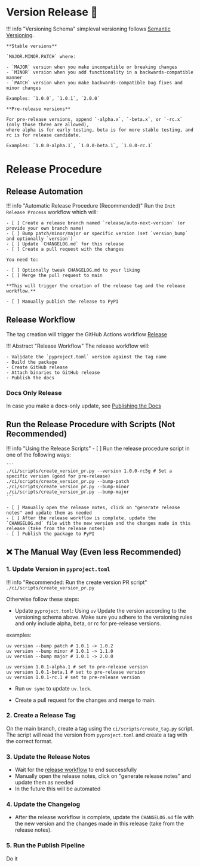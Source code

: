 # Version Release 🚀

!!! info "Versioning Schema"
    simpleval versioning follows [Semantic Versioning](https://semver.org/).

    **Stable versions**

    `MAJOR.MINOR.PATCH` where:
    
    - `MAJOR` version when you make incompatible or breaking changes
    - `MINOR` version when you add functionality in a backwards-compatible manner
    - `PATCH` version when you make backwards-compatible bug fixes and minor changes

    Examples: `1.0.0`, `1.0.1`, `2.0.0`

    **Pre-release versions**

    For pre-release versions, append `-alpha.x`, `-beta.x`, or `-rc.x` (only those three are allowed),
    where alpha is for early testing, beta is for more stable testing, and rc is for release candidate.

    Examples: `1.0.0-alpha.1`, `1.0.0-beta.1`, `1.0.0-rc.1`

# Release Procedure

## Release Automation

!!! info "Automatic Release Procedure (Recommended)"
    Run the `Init Release Process` workflow which will:

    - [ ] Create a release branch named `release/auto-next-version` (or provide your own branch name)
    - [ ] Bump patch/minor/major or specific version (set `version_bump` and optionally `version`)
    - [ ] Update `CHANGELOG.md` for this release
    - [ ] Create a pull request with the changes
    
    You need to:

    - [ ] Optionally tweak CHANGELOG.md to your liking
    - [ ] Merge the pull request to main

    **This will trigger the creation of the release tag and the release workflow.**

    - [ ] Manually publish the release to PyPI

## Release Workflow

The tag creation will trigger the GitHub Actions workflow [Release](https://github.com/cyberark/simple-llm-eval/actions/workflows/ci.yml)


!!! Abstract "Release Workflow"
    The release workflow will:
    
    - Validate the `pyproject.toml` version against the tag name
    - Build the package
    - Create GitHub release
    - Attach binaries to GitHub release
    - Publish the docs


### Docs Only Release
In case you make a docs-only update, see [Publishing the Docs](../developers/dev-notes.md/#publishing-the-docs)


## Run the Release Procedure with Scripts (Not Recommended)

!!! info "Using the Release Scripts"
    - [ ] Run the release procedure script in one of the following ways:
    
    ```
    ./ci/scripts/create_version_pr.py --version 1.0.0-rc5g # Set a specific version (good for pre-release)
    ./ci/scripts/create_version_pr.py --bump-patch
    ./ci/scripts/create_version_pr.py --bump-minor
    ./ci/scripts/create_version_pr.py --bump-major
    ```

    - [ ] Manually open the release notes, click on "generate release notes" and update them as needed
    - [ ] After the release workflow is complete, update the `CHANGELOG.md` file with the new version and the changes made in this release (take from the release notes)
    - [ ] Publish the package to PyPI

## ❌ The Manual Way (Even less Recommended)

### 1. Update Version in `pyproject.toml`

!!! info "Recommended: Run the create version PR script"
    ```
    ./ci/scripts/create_version_pr.py
    ```

Otherwise follow these steps:

* Update `pyproject.toml`: Using `uv` Update the version according to the versioning schema above. Make sure you adhere to the versioning rules and only include alpha, beta, or rc for pre-release versions.

examples:
```
uv version --bump patch # 1.0.1 -> 1.0.2
uv version --bump minor # 1.0.1 -> 1.1.0
uv version --bump major # 1.0.1 -> 2.0.0

uv version 1.0.1-alpha.1 # set to pre-release version
uv version 1.0.1-beta.1 # set to pre-release version
uv version 1.0.1-rc.1 # set to pre-release version

```

* Run `uv sync` to update `uv.lock`.

* Create a pull request for the changes and merge to main.

### 2. Create a Release Tag
On the main branch, create a tag using the `ci/scripts/create_tag.py` script. The script will read the version from `pyproject.toml`
and create a tag with the correct format.

### 3. Update the Release Notes

* Wait for the [release workflow](https://github.com/cyberark/simple-llm-eval/actions/workflows/release.yml) to end successfully
* Manually open the release notes, click on "generate release notes" and update them as needed
* In the future this will be automated

### 4. Update the Changelog

* After the release workflow is complete, update the `CHANGELOG.md` file with the new version and the changes made in this release (take from the release notes).

### 5. Run the Publish Pipeline
Do it

<br>
